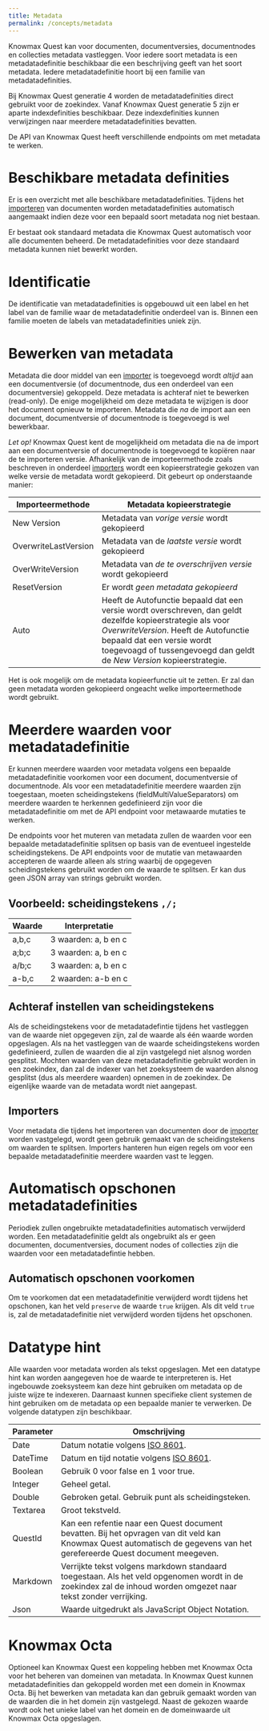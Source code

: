 ```yaml
---
title: Metadata
permalink: /concepts/metadata
---
```


Knowmax Quest kan voor documenten, documentversies, documentnodes en collecties metadata vastleggen. Voor iedere soort metadata is een metadatadefinitie beschikbaar die een beschrijving geeft van het soort metadata. Iedere metadatadefinitie hoort bij een familie van metadatadefinities.

Bij Knowmax Quest generatie 4 worden de metadatadefinities direct gebruikt voor de zoekindex. Vanaf Knowmax Quest generatie 5 zijn er aparte indexdefinities beschikbaar. Deze indexdefinities kunnen verwijzingen naar meerdere metadatadefinities bevatten.

De API van Knowmax Quest heeft verschillende endpoints om met metadata te werken.

# Beschikbare metadata definities
Er is een overzicht met alle beschikbare metadatadefinities. Tijdens het [importeren](/concepts/importers) van documenten worden metadatadefinities automatisch aangemaakt indien deze voor een bepaald soort metadata nog niet bestaan. 

Er bestaat ook standaard metadata die Knowmax Quest automatisch voor alle documenten beheerd. De metadatadefinities voor deze standaard metadata kunnen niet bewerkt worden. 

# Identificatie
De identificatie van metadatadefinities is opgebouwd uit een label en het label van de familie waar de metadatadefinitie onderdeel van is. Binnen een familie moeten de labels van metadatadefinities uniek zijn. 

# Bewerken van metadata
Metadata die door middel van een [importer](/concepts/importers) is toegevoegd wordt *altijd* aan een documentversie (of documentnode, dus een onderdeel van een documentversie) gekoppeld. Deze metadata is achteraf niet te bewerken (read-only). De enige mogelijkheid om deze metadata te wijzigen is door het document opnieuw te importeren. Metadata die *na* de import aan een document, documentversie of documentnode is toegevoegd is wel bewerkbaar.

*Let op!*
Knowmax Quest kent de mogelijkheid om metadata die na de import aan een documentversie of documentnode is toegevoegd te kopiëren naar de te importeren versie. Afhankelijk van de  importeermethode zoals beschreven in onderdeel [importers](/concepts/importers) wordt een kopieerstrategie gekozen van welke versie de metadata wordt gekopieerd. Dit gebeurt op onderstaande manier:

Importeermethode | Metadata kopieerstrategie
---|---
New Version | Metadata van *vorige versie* wordt gekopieerd 
OverwriteLastVersion | Metadata van de *laatste versie* wordt gekopieerd
OverWriteVersion | Metadata van *de te overschrijven versie* wordt gekopieerd
ResetVersion | Er wordt *geen metadata gekopieerd*
Auto | Heeft de Autofunctie bepaald dat een versie wordt overschreven, dan geldt dezelfde kopieerstrategie als voor *OverwriteVersion*. Heeft de Autofunctie bepaald dat een versie wordt toegevoagd of tussengevoegd dan geldt de *New Version* kopieerstrategie.

Het is ook mogelijk om de metadata kopieerfunctie uit te zetten. Er zal dan geen metadata worden gekopieerd ongeacht welke importeermethode wordt gebruikt.

# Meerdere waarden voor metadatadefinitie
Er kunnen meerdere waarden voor metadata volgens een bepaalde metadatadefinitie voorkomen voor een document, documentversie of documentnode. Als voor een metadatadefinitie meerdere waarden zijn toegestaan, moeten scheidingstekens (fieldMultiValueSeparators) om meerdere waarden te herkennen gedefinieerd zijn voor die metadatadefinitie om met de API endpoint voor metawaarde mutaties te werken. 

De endpoints voor het muteren van metadata zullen de waarden voor een bepaalde metadatadefinitie splitsen op basis van de eventueel ingestelde scheidingstekens. De API endpoints voor de mutatie van metawaarden accepteren de waarde alleen als string waarbij de opgegeven scheidingstekens gebruikt worden om de waarde te splitsen. Er kan dus geen JSON array van strings gebruikt worden.

## Voorbeeld: scheidingstekens ```,/;```

Waarde | Interpretatie
---|---
a,b,c | 3 waarden: a, b en c
a;b;c | 3 waarden: a, b en c
a/b;c | 3 waarden: a, b en c
a-b,c | 2 waarden: a-b en c

## Achteraf instellen van scheidingstekens
Als de scheidingstekens voor de metadatadefintie tijdens het vastleggen van de waarde niet opgegeven zijn, zal de waarde als één waarde worden opgeslagen. Als na het vastleggen van de waarde scheidingstekens worden gedefinieerd, zullen de waarden die al zijn vastgelegd niet alsnog worden gesplitst. Mochten waarden van deze metadatadefinitie gebruikt worden in een zoekindex, dan zal de indexer van het zoeksysteem de waarden alsnog gesplitst (dus als meerdere waarden) opnemen in de zoekindex. De eigenlijke waarde van de metadata wordt niet aangepast.

## Importers
Voor metadata die tijdens het importeren van documenten door de [importer](/concepts/importers) worden vastgelegd, wordt geen gebruik gemaakt van de scheidingstekens om waarden te splitsen. Importers hanteren hun eigen regels om voor een bepaalde metadatadefinitie meerdere waarden vast te leggen. 

# Automatisch opschonen metadatadefinities
Periodiek zullen ongebruikte metadatadefinities automatisch verwijderd worden. Een metadatadefinitie geldt als ongebruikt als er geen documenten, documentversies, document nodes of collecties zijn die waarden voor een metadatadefintie hebben.

## Automatisch opschonen voorkomen
Om te voorkomen dat een metadatadefinitie verwijderd wordt tijdens het opschonen, kan het veld ```preserve``` de waarde ```true``` krijgen. Als dit veld ```true``` is, zal de metadatadefinitie niet verwijderd worden tijdens het opschonen.

# Datatype hint
Alle waarden voor metadata worden als tekst opgeslagen. Met een datatype hint kan worden aangegeven hoe de waarde te interpreteren is. Het ingebouwde zoeksysteem kan deze hint gebruiken om metadata op de juiste wijze te indexeren. Daarnaast kunnen specifieke client systemen de hint gebruiken om de metadata op een bepaalde manier te verwerken. De volgende datatypen zijn beschikbaar.

Parameter | Omschrijving
---|---
Date | Datum notatie volgens [ISO 8601](https://en.wikipedia.org/wiki/ISO_8601).
DateTime | Datum en tijd notatie volgens [ISO 8601](https://en.wikipedia.org/wiki/ISO_8601).
Boolean	| Gebruik 0 voor false en 1 voor true.
Integer | Geheel getal.
Double | Gebroken getal. Gebruik punt als scheidingsteken.
Textarea | Groot tekstveld.
QuestId	| Kan een refentie naar een Quest document bevatten. Bij het opvragen van dit veld kan Knowmax Quest automatisch de gegevens van het gerefereerde Quest document meegeven.
Markdown | Verrijkte tekst volgens markdown standaard toegestaan. Als het veld opgenomen wordt in de zoekindex zal de inhoud worden omgezet naar tekst zonder verrijking.
Json | Waarde uitgedrukt als JavaScript Object Notation.

# Knowmax Octa
Optioneel kan Knowmax Quest een koppeling hebben met Knowmax Octa voor het beheren van domeinen van metadata. In Knowmax Quest kunnen metadatadefinities dan gekoppeld worden met een domein in Knowmax Octa. Bij het bewerken van metadata kan dan gebruik gemaakt worden van de waarden die in het domein zijn vastgelegd. Naast de gekozen waarde wordt ook het unieke label van het domein en de domeinwaarde uit Knowmax Octa opgeslagen.